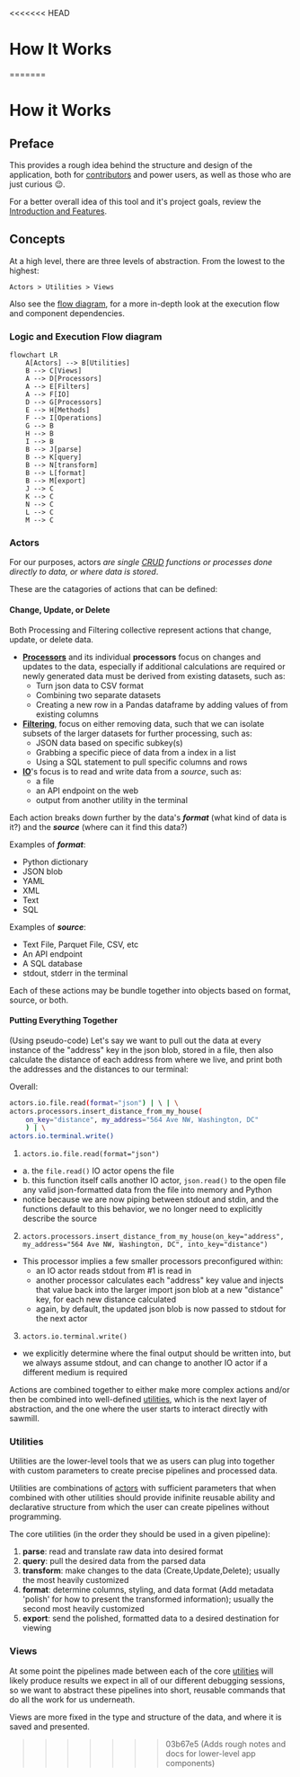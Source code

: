 <<<<<<< HEAD
# How It Works
=======
# How it Works

## Preface

This provides a rough idea behind the structure and design of the application, both for [contributors](../CONTRIBUTING.md) and power users, as well as those who are just curious 😉.

For a better overall idea of this tool and it's project goals, review the [Introduction and Features](../README.md#introduction).

## Concepts

At a high level, there are three levels of abstraction. From the lowest to the highest:

    Actors > Utilities > Views

Also see the [flow diagram](#logic-and-execution-flow-diagram), for a more in-depth look at the execution flow and component dependencies.

### Logic and Execution Flow diagram

```mermaid
flowchart LR
    A[Actors] --> B[Utilities]
    B --> C[Views]
    A --> D[Processors]
    A --> E[Filters]
    A --> F[IO]
    D --> G[Processors]
    E --> H[Methods]
    F --> I[Operations]
    G --> B
    H --> B
    I --> B
    B --> J[parse]
    B --> K[query]
    B --> N[transform]
    B --> L[format]
    B --> M[export]
    J --> C
    K --> C
    N --> C
    L --> C
    M --> C
```

### Actors

For our purposes, actors _are single [CRUD](https://en.wikipedia.org/wiki/Create,_read,_update_and_delete) functions or processes done directly to data, or where data is stored_.

These are the catagories of actions that can be defined:

 #### Change, Update, or Delete

Both Processing and Filtering collective represent actions that change, update, or delete data.

- [**Processors**](#processing) and its individual **processors** focus on changes and updates to the data, especially if additional calculations are required or newly generated data must be derived from existing datasets, such as:
    - Turn json data to CSV format
    - Combining two separate datasets
    - Creating a new row in a Pandas dataframe by adding values of from existing columns
- [**Filtering**](#filtering), focus on either removing data, such that we can isolate subsets of the larger datasets for further processing, such as:
    - JSON data based on specific subkey(s)
    - Grabbing a specific piece of data from a index in a list
    - Using a SQL statement to pull specific columns and rows
- [**IO**](#io)'s focus is to read and write data from a _source_, such as:
    - a file
    - an API endpoint on the web
    - output from another utility in the terminal


Each action breaks down further by the data's **_format_** (what kind of data is it?) and the **_source_** (where can it find this data?)

Examples of **_format_**:

- Python dictionary
- JSON blob
- YAML
- XML
- Text
- SQL

Examples of **_source_**:

- Text File, Parquet File, CSV, etc
- An API endpoint
- A SQL database
- stdout, stderr in the terminal

Each of these actions may be bundle together into objects based on format, source, or both.

#### Putting Everything Together

(Using pseudo-code) Let's say we want to pull out the data at every instance of the "address" key in the json blob, stored in a file, then also calculate the distance of each address from where we live, and print both the addresses and the distances to our terminal:

Overall:

```bash
actors.io.file.read(format="json") | \ | \
actors.processors.insert_distance_from_my_house(
    on_key="distance", my_address="564 Ave NW, Washington, DC"
    ) | \
actors.io.terminal.write()
```

1. `actors.io.file.read(format="json")`
* a. the `file.read()` IO actor opens the file
* b. this function itself calls another IO actor, `json.read()` to the open file any valid json-formatted data from the file into memory and Python
* notice because we are now piping between stdout and stdin, and the functions default to this behavior, we no longer need to explicitly describe the source

2. `actors.processors.insert_distance_from_my_house(on_key="address", my_address="564 Ave NW, Washington, DC", into_key="distance")`
* This processor implies a few smaller processors preconfigured within:
    - an IO actor reads stdout from #1 is read in
    - another processor calculates each "address" key value and injects that value back into the larger import json blob at a new "distance" key, for each new distance calculated
    - again, by default, the updated json blob is now passed to stdout for the next actor

3. `actors.io.terminal.write()`
* we explicitly determine where the final output should be written into, but we always assume stdout, and can change to another IO actor if a different medium is required

Actions are combined together to either make more complex actions and/or then be combined into well-defined [utilities](#utilities), which is the next layer of abstraction, and the one where the user starts to interact directly with sawmill.

### Utilities

Utilities are the lower-level tools that we as users can plug into together with custom parameters to create precise pipelines and processed data.

Utilities are combinations of [actors](#actors) with sufficient parameters that when combined with other utilities should provide inifinite reusable ability and declarative structure from which the user can create pipelines without programming.

The core utilities (in the order they should be used in a given pipeline):

1. **parse**: read and translate raw data into desired format
2. **query**: pull the desired data from the parsed data
3. **transform**: make changes to the data (Create,Update,Delete); usually the most heavily customized
3. **format**: determine columns, styling, and data format (Add metadata 'polish' for how to present the transformed information); usually the second most heavily customized
4. **export**: send the polished, formatted data to a desired destination for viewing

### Views

At some point the pipelines made between each of the core [utilities](#utilities) will likely produce results we expect in all of our different debugging sessions, so we want to abstract these pipelines into short, reusable commands that do all the work for us underneath.

Views are more fixed in the type and structure of the data, and where it is saved and presented.

>>>>>>> 03b67e5 (Adds rough notes and docs for lower-level app components)

